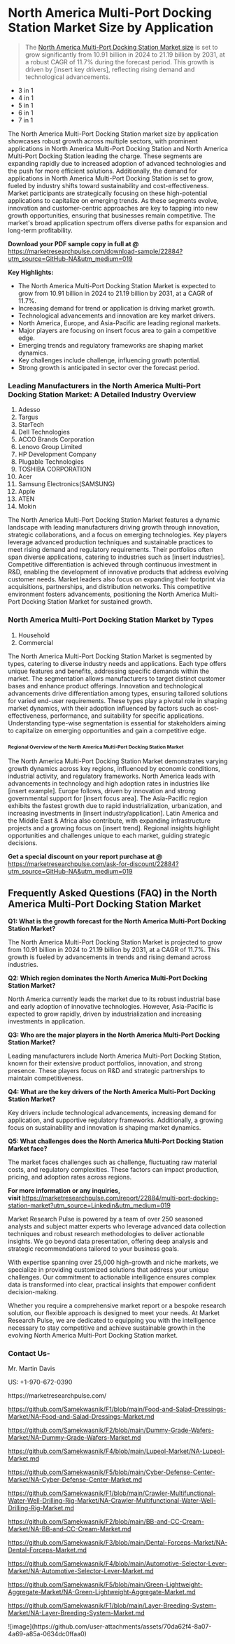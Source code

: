 <h1>North America Multi-Port Docking Station Market&nbsp;Size by Application</h1><blockquote><p>The <a href="https://marketresearchpulse.com/download-sample/22884?utm_source=GitHub-NA&amp;utm_medium=019">North America Multi-Port Docking Station Market size</a> is set to grow significantly from 10.91 billion in 2024 to 21.19 billion by 2031, at a robust CAGR of 11.7% during the forecast period. This growth is driven by [insert key drivers], reflecting rising demand and technological advancements.</p></blockquote><ul><li>3 in 1<li> 4 in 1<li> 5 in 1<li> 6 in 1<li> 7 in 1</li></ul><p>The North America Multi-Port Docking Station market size by application showcases robust growth across multiple sectors, with prominent applications in North America Multi-Port Docking Station and North America Multi-Port Docking Station leading the charge. These segments are expanding rapidly due to increased adoption of advanced technologies and the push for more efficient solutions. Additionally, the demand for applications in North America Multi-Port Docking Station is set to grow, fueled by industry shifts toward sustainability and cost-effectiveness. Market participants are strategically focusing on these high-potential applications to capitalize on emerging trends. As these segments evolve, innovation and customer-centric approaches are key to tapping into new growth opportunities, ensuring that businesses remain competitive. The market's broad application spectrum offers diverse paths for expansion and long-term profitability.</p><p><strong>Download your PDF sample copy in full at @ </strong><a href="https://marketresearchpulse.com/download-sample/22884?utm_source=GitHub-NA&amp;utm_medium=019">https://marketresearchpulse.com/download-sample/22884?utm_source=GitHub-NA&amp;utm_medium=019</a></p><p><strong>Key Highlights: </strong></p><ul><li>The North America Multi-Port Docking Station Market is expected to grow from 10.91 billion in 2024 to 21.19 billion by 2031, at a CAGR of 11.7%.</li><li>Increasing demand for trend or application is driving market growth.</li><li>Technological advancements and innovation are key market drivers.</li><li>North America, Europe, and Asia-Pacific are leading regional markets.</li><li>Major players are focusing on insert focus area to gain a competitive edge.</li><li>Emerging trends and regulatory frameworks are shaping market dynamics.</li><li>Key challenges include challenge, influencing growth potential.</li><li>Strong growth is anticipated in sector over the forecast period.</li></ul><h3>Leading Manufacturers in the North America Multi-Port Docking Station Market: A Detailed Industry Overview</h3><ol><li>Adesso</li><li>Targus</li><li>StarTech</li><li>Dell Technologies</li><li>ACCO Brands Corporation</li><li>Lenovo Group Limited</li><li>HP Development Company</li><li>Plugable Technologies</li><li>TOSHIBA CORPORATION</li><li>Acer</li><li>Samsung Electronics(SAMSUNG)</li><li>Apple</li><li>ATEN</li><li>Mokin</li></ol><div class="flex max-w-full flex-col flex-grow"><div class="min-h-8 text-message flex w-full flex-col items-end gap-2 whitespace-normal break-words [.text-message+&amp;]:mt-5" dir="auto" data-message-author-role="assistant" data-message-id="fd8432e4-4910-450d-b182-61b7bfb0a01f" data-message-model-slug="gpt-4o"><div class="flex w-full flex-col gap-1 empty:hidden first:pt-[3px]"><div class="markdown prose w-full break-words dark:prose-invert light"><p>The North America Multi-Port Docking Station Market features a dynamic landscape with leading manufacturers driving growth through innovation, strategic collaborations, and a focus on emerging technologies. Key players leverage advanced production techniques and sustainable practices to meet rising demand and regulatory requirements. Their portfolios often span diverse applications, catering to industries such as [insert industries]. Competitive differentiation is achieved through continuous investment in R&amp;D, enabling the development of innovative products that address evolving customer needs. Market leaders also focus on expanding their footprint via acquisitions, partnerships, and distribution networks. This competitive environment fosters advancements, positioning the North America Multi-Port Docking Station Market for sustained growth.</p></div></div></div></div><h3>North America Multi-Port Docking Station Market by Types</h3><ol><li>Household<li> Commercial</li></ol><div class="flex max-w-full flex-col flex-grow"><div class="min-h-8 text-message flex w-full flex-col items-end gap-2 whitespace-normal break-words [.text-message+&amp;]:mt-5" dir="auto" data-message-author-role="assistant" data-message-id="084470be-0bb7-4664-bddf-5156b4f41249" data-message-model-slug="gpt-4o-mini"><div class="flex w-full flex-col gap-1 empty:hidden first:pt-[3px]"><div class="markdown prose w-full break-words dark:prose-invert light"><p>The North America Multi-Port Docking Station Market is segmented by types, catering to diverse industry needs and applications. Each type offers unique features and benefits, addressing specific demands within the market. The segmentation allows manufacturers to target distinct customer bases and enhance product offerings. Innovation and technological advancements drive differentiation among types, ensuring tailored solutions for varied end-user requirements. These types play a pivotal role in shaping market dynamics, with their adoption influenced by factors such as cost-effectiveness, performance, and suitability for specific applications. Understanding type-wise segmentation is essential for stakeholders aiming to capitalize on emerging opportunities and gain a competitive edge.</p></div></div></div></div><h3><span style="font-size: 11px;">Regional Overview of the North America Multi-Port Docking Station Market</span></h3><div class="flex max-w-full flex-col flex-grow"><div class="min-h-8 text-message flex w-full flex-col items-end gap-2 whitespace-normal break-words [.text-message+&amp;]:mt-5" dir="auto" data-message-author-role="assistant" data-message-id="e9038762-ce64-4e30-91c9-9bd413514231" data-message-model-slug="gpt-4o-mini"><div class="flex w-full flex-col gap-1 empty:hidden first:pt-[3px]"><div class="markdown prose w-full break-words dark:prose-invert light"><p>The North America Multi-Port Docking Station Market demonstrates varying growth dynamics across key regions, influenced by economic conditions, industrial activity, and regulatory frameworks. North America leads with advancements in technology and high adoption rates in industries like [insert example]. Europe follows, driven by innovation and strong governmental support for [insert focus area]. The Asia-Pacific region exhibits the fastest growth due to rapid industrialization, urbanization, and increasing investments in [insert industry/application]. Latin America and the Middle East &amp; Africa also contribute, with expanding infrastructure projects and a growing focus on [insert trend]. Regional insights highlight opportunities and challenges unique to each market, guiding strategic decisions.</p></div></div></div></div><p><strong>Get a special discount on your report purchase at @ </strong><a href="https://marketresearchpulse.com/ask-for-discount/22884?utm_source=GitHub-NA&amp;utm_medium=019">https://marketresearchpulse.com/ask-for-discount/22884?utm_source=GitHub-NA&amp;utm_medium=019</a></p><h2>Frequently Asked Questions (FAQ) in the North America Multi-Port Docking Station Market</h2><p><strong>Q1: What is the growth forecast for the North America Multi-Port Docking Station Market?</strong></p><p>The North America Multi-Port Docking Station Market is projected to grow from 10.91 billion in 2024 to 21.19 billion by 2031, at a CAGR of 11.7%. This growth is fueled by advancements in trends and rising demand across industries.</p><p><strong>Q2: Which region dominates the North America Multi-Port Docking Station Market?</strong></p><p>North America currently leads the market due to its robust industrial base and early adoption of innovative technologies. However, Asia-Pacific is expected to grow rapidly, driven by industrialization and increasing investments in application.</p><p><strong>Q3: Who are the major players in the North America Multi-Port Docking Station Market?</strong></p><p>Leading manufacturers include North America Multi-Port Docking Station, known for their extensive product portfolios, innovation, and strong presence. These players focus on R&amp;D and strategic partnerships to maintain competitiveness.</p><p><strong>Q4: What are the key drivers of the North America Multi-Port Docking Station Market?</strong></p><p>Key drivers include technological advancements, increasing demand for application, and supportive regulatory frameworks. Additionally, a growing focus on sustainability and innovation is shaping market dynamics.</p><p><strong>Q5: What challenges does the North America Multi-Port Docking Station Market face?</strong></p><p>The market faces challenges such as challenge, fluctuating raw material costs, and regulatory complexities. These factors can impact production, pricing, and adoption rates across regions.</p><p><strong>For more information or any inquiries, visit&nbsp;</strong><a href="https://marketresearchpulse.com/report/22884/multi-port-docking-station-market?utm_source=Linkedin&utm_medium=019">https://marketresearchpulse.com/report/22884/multi-port-docking-station-market?utm_source=Linkedin&utm_medium=019</a></p><p>Market Research Pulse is powered by a team of over 250 seasoned analysts and subject matter experts who leverage advanced data collection techniques and robust research methodologies to deliver actionable insights. We go beyond data presentation, offering deep analysis and strategic recommendations tailored to your business goals.</p><p>With expertise spanning over 25,000 high-growth and niche markets, we specialize in providing customized solutions that address your unique challenges. Our commitment to actionable intelligence ensures complex data is transformed into clear, practical insights that empower confident decision-making.</p><p>Whether you require a comprehensive market report or a bespoke research solution, our flexible approach is designed to meet your needs. At Market Research Pulse, we are dedicated to equipping you with the intelligence necessary to stay competitive and achieve sustainable growth in the evolving North America Multi-Port Docking Station market.</p><h3><strong>Contact Us-</strong></h3><p>Mr. Martin Davis</p><p>US: +1-970-672-0390</p><p>https://marketresearchpulse.com/</p><p><a href="https://github.com/Samekwasnik/F1/blob/main/Food-and-Salad-Dressings-Market/NA-Food-and-Salad-Dressings-Market.md">https://github.com/Samekwasnik/F1/blob/main/Food-and-Salad-Dressings-Market/NA-Food-and-Salad-Dressings-Market.md</a></p><p><a href="https://github.com/Samekwasnik/F2/blob/main/Dummy-Grade-Wafers-Market/NA-Dummy-Grade-Wafers-Market.md">https://github.com/Samekwasnik/F2/blob/main/Dummy-Grade-Wafers-Market/NA-Dummy-Grade-Wafers-Market.md</a></p><p><a href="https://github.com/Samekwasnik/F4/blob/main/Lupeol-Market/NA-Lupeol-Market.md">https://github.com/Samekwasnik/F4/blob/main/Lupeol-Market/NA-Lupeol-Market.md</a></p><p><a href="https://github.com/Samekwasnik/F5/blob/main/Cyber-Defense-Center-Market/NA-Cyber-Defense-Center-Market.md">https://github.com/Samekwasnik/F5/blob/main/Cyber-Defense-Center-Market/NA-Cyber-Defense-Center-Market.md</a></p><p><a href="https://github.com/Samekwasnik/F1/blob/main/Crawler-Multifunctional-Water-Well-Drilling-Rig-Market/NA-Crawler-Multifunctional-Water-Well-Drilling-Rig-Market.md">https://github.com/Samekwasnik/F1/blob/main/Crawler-Multifunctional-Water-Well-Drilling-Rig-Market/NA-Crawler-Multifunctional-Water-Well-Drilling-Rig-Market.md</a></p><p><a href="https://github.com/Samekwasnik/F2/blob/main/BB-and-CC-Cream-Market/NA-BB-and-CC-Cream-Market.md">https://github.com/Samekwasnik/F2/blob/main/BB-and-CC-Cream-Market/NA-BB-and-CC-Cream-Market.md</a></p><p><a href="https://github.com/Samekwasnik/F3/blob/main/Dental-Forceps-Market/NA-Dental-Forceps-Market.md">https://github.com/Samekwasnik/F3/blob/main/Dental-Forceps-Market/NA-Dental-Forceps-Market.md</a></p><p><a href="https://github.com/Samekwasnik/F4/blob/main/Automotive-Selector-Lever-Market/NA-Automotive-Selector-Lever-Market.md">https://github.com/Samekwasnik/F4/blob/main/Automotive-Selector-Lever-Market/NA-Automotive-Selector-Lever-Market.md</a></p><p><a href="https://github.com/Samekwasnik/F5/blob/main/Green-Lightweight-Aggregate-Market/NA-Green-Lightweight-Aggregate-Market.md">https://github.com/Samekwasnik/F5/blob/main/Green-Lightweight-Aggregate-Market/NA-Green-Lightweight-Aggregate-Market.md</a></p><p><a href="https://github.com/Samekwasnik/F1/blob/main/Layer-Breeding-System-Market/NA-Layer-Breeding-System-Market.md">https://github.com/Samekwasnik/F1/blob/main/Layer-Breeding-System-Market/NA-Layer-Breeding-System-Market.md</a></p>
![image](https://github.com/user-attachments/assets/70da62f4-8a07-4a69-a85a-0634dc0ffaa0)

